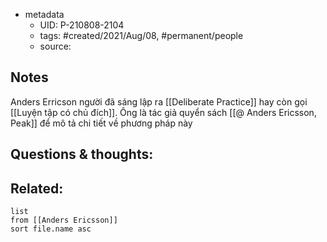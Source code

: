 
- metadata
	- UID: P-210808-2104
	- tags: #created/2021/Aug/08, #permanent/people 
	- source: 

## Notes
Anders Erricson người đã sáng lập ra [[Deliberate Practice]] hay còn gọi [[Luyện tập có chủ đích]]. Ông là tác giả quyển sách [[@ Anders Ericsson, Peak]] để mô tả chi tiết về phương pháp này

## Questions & thoughts:

## Related:
```dataview
list
from [[Anders Ericsson]]
sort file.name asc
```
